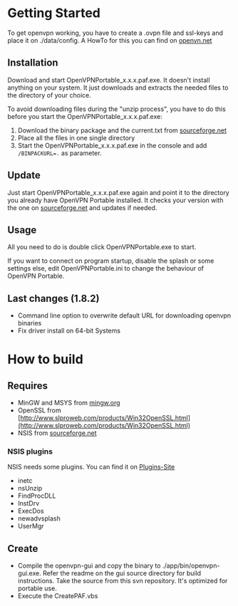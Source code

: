 # Getting Started
To get openvpn working, you have to create a .ovpn file and ssl-keys and place it on ./data/config. A HowTo for this you can find on [openvn.net](http://openvpn.net/howto.html)

## Installation
Download and start OpenVPNPortable_x.x.x.paf.exe. It doesn't install anything on your system. It just downloads and extracts the needed files to the directory of your choice.

To avoid downloading files during the "unzip process", you have to do this before you start the OpenVPNPortable_x.x.x.paf.exe:
1. Download the binary package and the current.txt from [sourceforge.net](http://sourceforge.net/projects/ovpnp/files/binpack/)
2. Place all the files in one single directory
3. Start the OpenVPNPortable_x.x.x.paf.exe in the console and add `/BINPACKURL=.` as parameter.

## Update
Just start OpenVPNPortable_x.x.x.paf.exe again and point it to the directory you already have OpenVPN Portable installed. It checks your version with the one on [sourceforge.net](http://sourceforge.net/projects/ovpnp/files/binpack/) and updates if needed.

## Usage
All you need to do is double click OpenVPNPortable.exe to start.

If you want to connect on program startup, disable the splash or some settings else, edit OpenVPNPortable.ini to change the behaviour of OpenVPN Portable.

## Last changes (1.8.2)
* Command line option to overwrite default URL for downloading openvpn binaries
* Fix driver install on 64-bit Systems

# How to build
## Requires
* MinGW and MSYS from [mingw.org](http://www.mingw.org/)
* OpenSSL from [http://www.slproweb.com/products/Win32OpenSSL.html](http://www.slproweb.com/products/Win32OpenSSL.html)
* NSIS from [sourceforge.net](http://nsis.sourceforge.net/)

### NSIS plugins
NSIS needs some plugins. You can find it on [Plugins-Site](http://nsis.sourceforge.net/Category:Plugins)
* inetc
* nsUnzip
* FindProcDLL
* InstDrv
* ExecDos
* newadvsplash
* UserMgr

## Create
* Compile the openvpn-gui and copy the binary to ./app/bin/openvpn-gui.exe. 
	Refer the readme on the gui source directory for build instructions.
	Take the source from this svn repository. It's optimized for portable use.
* Execute the CreatePAF.vbs